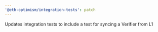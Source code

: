 ```yaml
---
'@eth-optimism/integration-tests': patch
---
```


Updates integration tests to include a test for syncing a Verifier from L1
